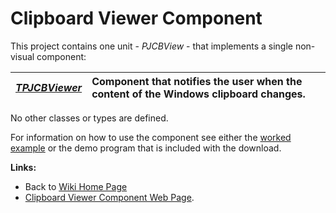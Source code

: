 # Clipboard Viewer Component #

This project contains one unit - _PJCBView_ - that implements a single non-visual component:

| _[TPJCBViewer](TPJCBViewer.md)_ | Component that notifies the user when the content of the Windows clipboard changes. |
|:--------------------------------|:------------------------------------------------------------------------------------|

No other classes or types are defined.

For information on how to use the component see either the [worked example](ClipboardViewerExample.md) or the demo program that is included with the download.

**Links:**

  * Back to [Wiki Home Page](Welcome.md)
  * [Clipboard Viewer Component Web Page](http://www.delphidabbler.com/software/cbview).